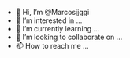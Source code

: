 - 👋 Hi, I’m @Marcosjjggi
- 👀 I’m interested in ...
- 🌱 I’m currently learning ...
- 💞️ I’m looking to collaborate on ...
- 📫 How to reach me ...

<!---
Marcosjjggi/Marcosjjggi is a ✨ special ✨ repository because its `README.md` (this file) appears on your GitHub profile.
You can click the Preview link to take a look at your changes.
--->
